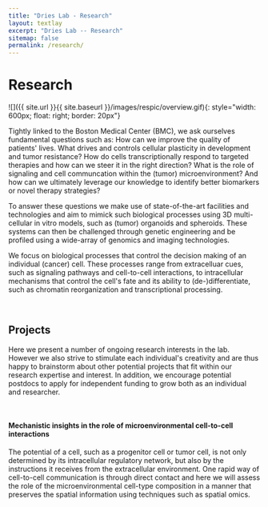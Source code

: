 ```yaml
---
title: "Dries Lab - Research"
layout: textlay
excerpt: "Dries Lab -- Research"
sitemap: false
permalink: /research/
---
```


# Research

![]({{ site.url }}{{ site.baseurl }}/images/respic/overview.gif){: style="width: 600px; float: right; border: 20px"}

Tightly linked to the Boston Medical Center (BMC), we ask ourselves fundamental questions such as: How can we improve the quality of patients' lives. What drives and controls cellular plasticity in development and tumor resistance? How do cells transcriptionally respond to targeted therapies and how can we steer it in the right direction? What is the role of signaling and cell communcation within the (tumor) microenvironment? And how can we ultimately leverage our knowledge to identify better biomarkers or novel therapy strategies?

To answer these questions we make use of state-of-the-art facilities and technologies and aim to mimick such biological processes using 3D multi-cellular in vitro models, such as (tumor) organoids and spheroids. These systems can then be challenged through genetic engineering and be profiled using a wide-array of genomics and imaging technologies.

We focus on biological processes that control the decision making of an individual (cancer) cell. These processes range from extracelluar cues, such as signaling pathways and cell-to-cell interactions, to intracellular mechanisms that control the cell's fate and its ability to (de-)differentiate, such as chromatin reorganization and transcriptional processing. 

&nbsp;

## Projects
Here we present a number of ongoing research interests in the lab. However we also strive
to stimulate each individual's creativity and are thus happy to brainstorm about other potential
projects that fit within our research expertise and interest. In addition, we encourage potential
postdocs to apply for independent funding to grow both as an individual and researcher.

&nbsp;

#### Mechanistic insights in the role of microenvironmental cell-to-cell interactions
The potential of a cell, such as a progenitor cell or tumor cell, is not only determined
by its intracellular regulatory network, but also by the instructions it receives from the extracellular
environment. One rapid way of cell-to-cell communication is through direct contact and here
we will assess the role of the microenvironmental cell-type composition in a manner that
preserves the spatial information using techniques such as spatial omics.

&nbsp;
  

